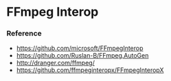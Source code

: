 FFmpeg Interop
==============
### Reference
- https://github.com/microsoft/FFmpegInterop
- https://github.com/Ruslan-B/FFmpeg.AutoGen
- http://dranger.com/ffmpeg/
- https://github.com/ffmpeginteropx/FFmpegInteropX
